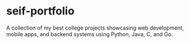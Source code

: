 # seif-portfolio
A collection of my best college projects showcasing web development, mobile apps, and backend systems using Python, Java, C, and Go.
